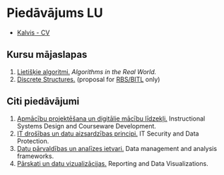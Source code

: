 # Piedāvājums LU

* [Kalvis - CV](../Personal/CV_Kalvis_Apsitis_2019_lv.pdf)

## Kursu mājaslapas

1. [Lietišķie algoritmi.](../algorithms/index.html) 
*Algorithms in the Real World.*
2. [Discrete Structures.](../discrete/index.html) (proposal for [RBS/BITL](http://www.bitl.lv/) only)

## Citi piedāvājumi

1. [Apmācību projektēšana un digitālie mācību līdzekļi.](../isd/isd-description_lv.html)
Instructional Systems Design and Courseware Development.
2. [IT drošības un datu aizsardzības principi.](../itsecurity/itsecurity-description_lv.html) IT Security and Data Protection.
3. [Datu pārvaldības un analīzes ietvari.](../datamgmt/datamgmt-description_lv.html) Data management and analysis frameworks.
4. [Pārskati un datu vizualizācijas.](../visualizations/visualizations-description_lv.html) Reporting and Data Visualizations.

